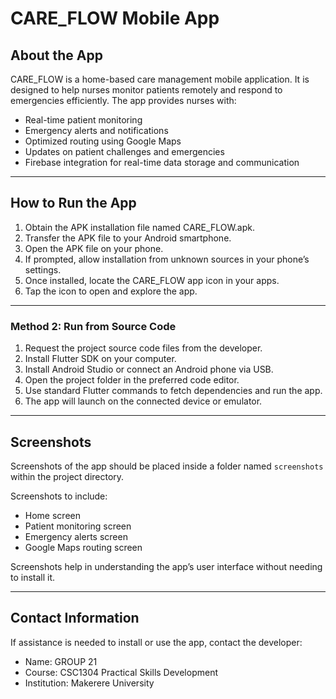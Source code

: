 # CARE_FLOW Mobile App 

## About the App

CARE_FLOW is a home-based care management mobile application. It is designed to help nurses monitor patients remotely and respond to emergencies efficiently. The app provides nurses with:

- Real-time patient monitoring
- Emergency alerts and notifications
- Optimized routing using Google Maps
- Updates on patient challenges and emergencies
- Firebase integration for real-time data storage and communication

---

## How to Run the App



1. Obtain the APK installation file named CARE_FLOW.apk.
2. Transfer the APK file to your Android smartphone.
3. Open the APK file on your phone.
4. If prompted, allow installation from unknown sources in your phone’s settings.
5. Once installed, locate the CARE_FLOW app icon in your apps.
6. Tap the icon to open and explore the app.

---

### Method 2: Run from Source Code 

1. Request the project source code files from the developer.
2. Install Flutter SDK on your computer.
3. Install Android Studio or connect an Android phone via USB.
4. Open the project folder in the preferred code editor.
5. Use standard Flutter commands to fetch dependencies and run the app.
6. The app will launch on the connected device or emulator.

---

## Screenshots

Screenshots of the app should be placed inside a folder named `screenshots` within the project directory.

Screenshots to include:

- Home screen
- Patient monitoring screen
- Emergency alerts screen
- Google Maps routing screen

Screenshots help in understanding the app’s user interface without needing to install it.

---

## Contact Information

If assistance is needed to install or use the app, contact the developer:

- Name: GROUP 21  
- Course: CSC1304 Practical Skills Development  
- Institution: Makerere University 
  

